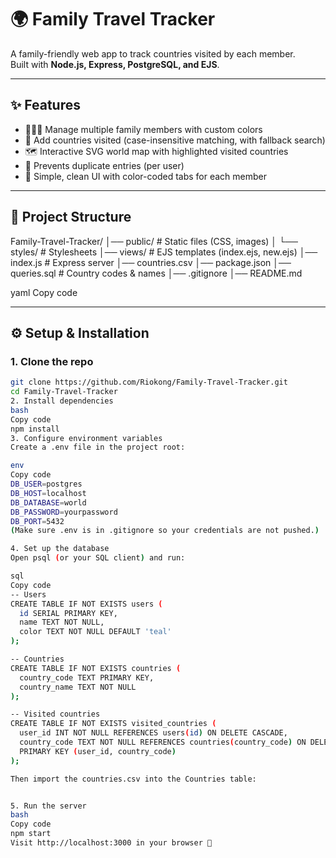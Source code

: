 # 🌍 Family Travel Tracker

A family-friendly web app to track countries visited by each member.  
Built with **Node.js, Express, PostgreSQL, and EJS**.

---

## ✨ Features
- 👨‍👩‍👧 Manage multiple family members with custom colors  
- 📍 Add countries visited (case-insensitive matching, with fallback search)  
- 🗺️ Interactive SVG world map with highlighted visited countries  
- 🚦 Prevents duplicate entries (per user)  
- 🎨 Simple, clean UI with color-coded tabs for each member  

---

## 📂 Project Structure
Family-Travel-Tracker/
│── public/ # Static files (CSS, images)
│ └── styles/ # Stylesheets
│── views/ # EJS templates (index.ejs, new.ejs)
│── index.js # Express server
│── countries.csv
│── package.json
│── queries.sql # Country codes & names
│── .gitignore
│── README.md

yaml
Copy code

---

## ⚙️ Setup & Installation

### 1. Clone the repo
```bash
git clone https://github.com/Riokong/Family-Travel-Tracker.git
cd Family-Travel-Tracker
2. Install dependencies
bash
Copy code
npm install
3. Configure environment variables
Create a .env file in the project root:

env
Copy code
DB_USER=postgres
DB_HOST=localhost
DB_DATABASE=world
DB_PASSWORD=yourpassword
DB_PORT=5432
(Make sure .env is in .gitignore so your credentials are not pushed.)

4. Set up the database
Open psql (or your SQL client) and run:

sql
Copy code
-- Users
CREATE TABLE IF NOT EXISTS users (
  id SERIAL PRIMARY KEY,
  name TEXT NOT NULL,
  color TEXT NOT NULL DEFAULT 'teal'
);

-- Countries
CREATE TABLE IF NOT EXISTS countries (
  country_code TEXT PRIMARY KEY,
  country_name TEXT NOT NULL
);

-- Visited countries
CREATE TABLE IF NOT EXISTS visited_countries (
  user_id INT NOT NULL REFERENCES users(id) ON DELETE CASCADE,
  country_code TEXT NOT NULL REFERENCES countries(country_code) ON DELETE CASCADE,
  PRIMARY KEY (user_id, country_code)
);

Then import the countries.csv into the Countries table:


5. Run the server
bash
Copy code
npm start
Visit http://localhost:3000 in your browser 🎉